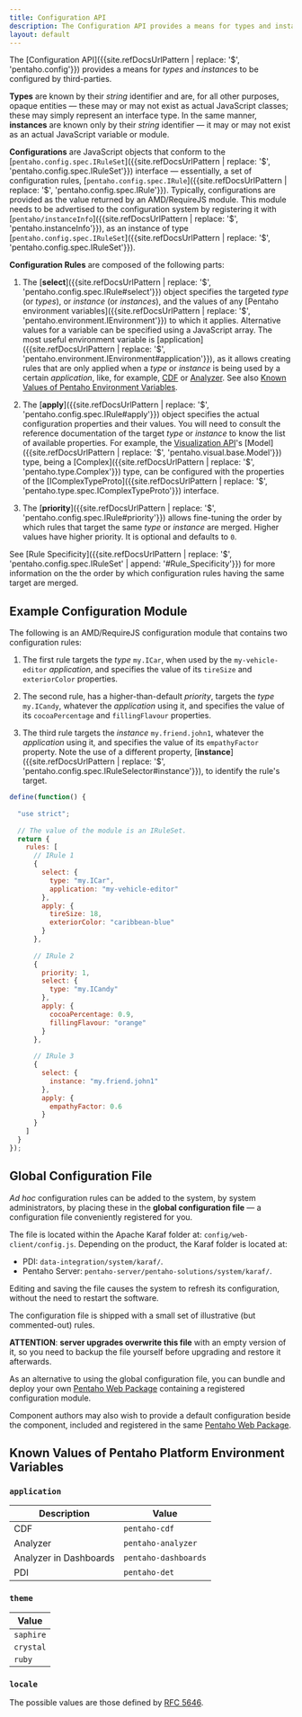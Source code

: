 ```yaml
---
title: Configuration API
description: The Configuration API provides a means for types and instances to be configured by third-parties.
layout: default
---
```


The 
[Configuration API]({{site.refDocsUrlPattern | replace: '$', 'pentaho.config'}}) 
provides a means for _types_ and _instances_ to be configured by third-parties.

**Types** are known by their _string_ identifier and are, for all other purposes, opaque entities
— these may or may not exist as actual JavaScript classes; these may simply represent an interface type.
In the same manner, **instances** are known only by their _string_ identifier
— it may or may not exist as an actual JavaScript variable or module.

**Configurations** are JavaScript objects that conform to the 
[`pentaho.config.spec.IRuleSet`]({{site.refDocsUrlPattern | replace: '$', 'pentaho.config.spec.IRuleSet'}}) interface
— essentially, a set of configuration rules,
[`pentaho.config.spec.IRule`]({{site.refDocsUrlPattern | replace: '$', 'pentaho.config.spec.IRule'}}).
Typically, 
configurations are provided as the value returned by an AMD/RequireJS module.
This module needs to be advertised to the configuration system by registering it
with [`pentaho/instanceInfo`]({{site.refDocsUrlPattern | replace: '$', 'pentaho.instanceInfo'}}),
as an instance of type [`pentaho.config.spec.IRuleSet`]({{site.refDocsUrlPattern | replace: '$', 'pentaho.config.spec.IRuleSet'}}).

**Configuration Rules** are composed of the following parts:

1. The [**select**]({{site.refDocsUrlPattern | replace: '$', 'pentaho.config.spec.IRule#select'}}) object
   specifies the targeted _type_ (or _types_), or _instance_ (or _instances_), 
   and the values of any 
   [Pentaho environment variables]({{site.refDocsUrlPattern | replace: '$', 'pentaho.environment.IEnvironment'}})
   to which it applies. Alternative values for a variable can be specified using a JavaScript array. 
   The most useful environment variable is 
   [application]({{site.refDocsUrlPattern | replace: '$', 'pentaho.environment.IEnvironment#application'}}),
   as it allows creating rules that are only applied when a _type_ or _instance_ is being used by 
   a certain _application_, like, for example, 
   [CDF](http://community.pentaho.com/ctools/cdf/) or 
   [Analyzer](http://www.pentaho.com/product/business-visualization-analytics).
   See also [Known Values of Pentaho Environment Variables](#known-values-of-pentaho-platform-environment-variables).
   
2. The [**apply**]({{site.refDocsUrlPattern | replace: '$', 'pentaho.config.spec.IRule#apply'}}) object
   specifies the actual configuration properties and their values.
   You will need to consult the reference documentation of the target _type_ or _instance_ to know 
   the list of available properties.
   For example, the [Visualization API](visual)'s 
   [Model]({{site.refDocsUrlPattern | replace: '$', 'pentaho.visual.base.Model'}}) type,
   being a [Complex]({{site.refDocsUrlPattern | replace: '$', 'pentaho.type.Complex'}}) type,
   can be configured with the properties of the 
   [IComplexTypeProto]({{site.refDocsUrlPattern | replace: '$', 'pentaho.type.spec.IComplexTypeProto'}}) interface.

3. The [**priority**]({{site.refDocsUrlPattern | replace: '$', 'pentaho.config.spec.IRule#priority'}}) 
   allows fine-tuning the order by which rules that target the same _type_ or _instance_ are merged.
   Higher values have higher priority. It is optional and defaults to `0`.

See 
[Rule Specificity]({{site.refDocsUrlPattern | replace: '$', 'pentaho.config.spec.IRuleSet' | append: '#Rule_Specificity'}}) 
for more information on the the order by which configuration rules having the same target are merged.


## Example Configuration Module

The following is an AMD/RequireJS configuration module that contains two configuration rules:

1. The first rule targets the _type_ `my.ICar`,
when used by the `my-vehicle-editor` _application_,
and specifies the value of its `tireSize` and `exteriorColor` properties.

2. The second rule, has a higher-than-default _priority_, targets the _type_ `my.ICandy`,
whatever the _application_ using it,
and specifies the value of its `cocoaPercentage` and `fillingFlavour` properties.

3. The third rule targets the _instance_ `my.friend.john1`,
whatever the _application_ using it,
and specifies the value of its `empathyFactor` property. 
Note the use of a different property,
[**instance**]({{site.refDocsUrlPattern | replace: '$', 'pentaho.config.spec.IRuleSelector#instance'}}),
to identify the rule's target.

```js
define(function() {
  
  "use strict";
  
  // The value of the module is an IRuleSet.
  return {
    rules: [
      // IRule 1
      {
        select: {
          type: "my.ICar",
          application: "my-vehicle-editor"
        },
        apply: {
          tireSize: 18,
          exteriorColor: "caribbean-blue"
        }
      },
    
      // IRule 2
      {
        priority: 1,
        select: {
          type: "my.ICandy"
        },
        apply: {
          cocoaPercentage: 0.9,
          fillingFlavour: "orange"
        }
      },
      
      // IRule 3
      {
        select: {
          instance: "my.friend.john1"
        },
        apply: {
          empathyFactor: 0.6
        }
      }
    ]
  }
});
```

## Global Configuration File

_Ad hoc_ configuration rules can be added to the system, by system administrators, 
by placing these in the **global configuration file** — 
a configuration file conveniently registered for you.

The file is located within the Apache Karaf folder at: `config/web-client/config.js`.
Depending on the product, the Karaf folder is located at: 
- PDI: `data-integration/system/karaf/`.
- Pentaho Server: `pentaho-server/pentaho-solutions/system/karaf/`.

Editing and saving the file causes the system to refresh its configuration,
without the need to restart the software.

The configuration file is shipped with a small set of illustrative (but commented-out) rules.

**ATTENTION**: **server upgrades overwrite this file** with an empty version of it, 
so you need to backup the file yourself before upgrading and restore it afterwards.

As an alternative to using the global configuration file, 
you can bundle and deploy your own [Pentaho Web Package](web-package) 
containing a registered configuration module.

Component authors may also wish to provide a default configuration beside the component,
included and registered in the same [Pentaho Web Package](web-package). 


## Known Values of Pentaho Platform Environment Variables
### `application`

| Description             | Value                |
|-------------------------|----------------------|
| CDF                     | `pentaho-cdf`        |
| Analyzer                | `pentaho-analyzer`   |
| Analyzer in Dashboards  | `pentaho-dashboards` |
| PDI                     | `pentaho-det`        |

### `theme`

| Value       |
|-------------|
|`saphire`    |
|`crystal`    |
|`ruby`       |

### `locale`

The possible values are those defined by [RFC 5646](https://tools.ietf.org/html/rfc5646).
